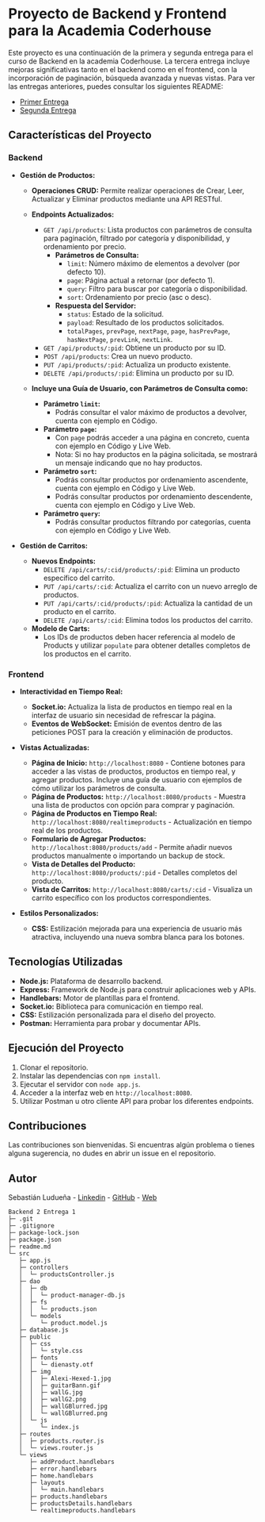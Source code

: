 # Proyecto de Backend y Frontend para la Academia Coderhouse

Este proyecto es una continuación de la primera y segunda entrega para el curso de Backend en la academia Coderhouse. La tercera entrega incluye mejoras significativas tanto en el backend como en el frontend, con la incorporación de paginación, búsqueda avanzada y nuevas vistas. Para ver las entregas anteriores, puedes consultar los siguientes README:

- [Primer Entrega](https://github.com/csluduena/Backend-Primer-Entrega/blob/main/README.md)
- [Segunda Entrega](https://github.com/csluduena/Backend-Segunda-Entrega/blob/main/README.md)

## Características del Proyecto

### Backend

- **Gestión de Productos:**
  - **Operaciones CRUD:** Permite realizar operaciones de Crear, Leer, Actualizar y Eliminar productos mediante una API RESTful.
  - **Endpoints Actualizados:**
    - `GET /api/products`: Lista productos con parámetros de consulta para paginación, filtrado por categoría y disponibilidad, y ordenamiento por precio.
      - **Parámetros de Consulta:**
        - `limit`: Número máximo de elementos a devolver (por defecto 10).
        - `page`: Página actual a retornar (por defecto 1).
        - `query`: Filtro para buscar por categoría o disponibilidad.
        - `sort`: Ordenamiento por precio (asc o desc).
      - **Respuesta del Servidor:**
        - `status`: Estado de la solicitud.
        - `payload`: Resultado de los productos solicitados.
        - `totalPages`, `prevPage`, `nextPage`, `page`, `hasPrevPage`, `hasNextPage`, `prevLink`, `nextLink`.
    - `GET /api/products/:pid`: Obtiene un producto por su ID.
    - `POST /api/products`: Crea un nuevo producto.
    - `PUT /api/products/:pid`: Actualiza un producto existente.
    - `DELETE /api/products/:pid`: Elimina un producto por su ID.

  - **Incluye una Guía de Usuario, con Parámetros de Consulta como:**
    - **Parámetro `limit`:**
      - Podrás consultar el valor máximo de productos a devolver, cuenta con ejemplo en Código.
    - **Parámetro `page`:**
      - Con `page` podrás acceder a una página en concreto, cuenta con ejemplo en Código y Live Web.
      - Nota: Si no hay productos en la página solicitada, se mostrará un mensaje indicando que no hay productos.
    - **Parámetro `sort`:**
      - Podrás consultar productos por ordenamiento ascendente, cuenta con ejemplo en Código y Live Web.
      - Podrás consultar productos por ordenamiento descendente, cuenta con ejemplo en Código y Live Web.
    - **Parámetro `query`:**
      - Podrás consultar productos filtrando por categorías, cuenta con ejemplo en Código y Live Web.

- **Gestión de Carritos:**
  - **Nuevos Endpoints:**
    - `DELETE /api/carts/:cid/products/:pid`: Elimina un producto específico del carrito.
    - `PUT /api/carts/:cid`: Actualiza el carrito con un nuevo arreglo de productos.
    - `PUT /api/carts/:cid/products/:pid`: Actualiza la cantidad de un producto en el carrito.
    - `DELETE /api/carts/:cid`: Elimina todos los productos del carrito.
  - **Modelo de Carts:**
    - Los IDs de productos deben hacer referencia al modelo de Products y utilizar `populate` para obtener detalles completos de los productos en el carrito.

### Frontend

- **Interactividad en Tiempo Real:**
  - **Socket.io:** Actualiza la lista de productos en tiempo real en la interfaz de usuario sin necesidad de refrescar la página.
  - **Eventos de WebSocket:** Emisión de eventos dentro de las peticiones POST para la creación y eliminación de productos.

- **Vistas Actualizadas:**
  - **Página de Inicio:** `http://localhost:8080` - Contiene botones para acceder a las vistas de productos, productos en tiempo real, y agregar productos. Incluye una guía de usuario con ejemplos de cómo utilizar los parámetros de consulta.
  - **Página de Productos:** `http://localhost:8080/products` - Muestra una lista de productos con opción para comprar y paginación.
  - **Página de Productos en Tiempo Real:** `http://localhost:8080/realtimeproducts` - Actualización en tiempo real de los productos.
  - **Formulario de Agregar Productos:** `http://localhost:8080/products/add` - Permite añadir nuevos productos manualmente o importando un backup de stock.
  - **Vista de Detalles del Producto:** `http://localhost:8080/products/:pid` - Detalles completos del producto.
  - **Vista de Carritos:** `http://localhost:8080/carts/:cid` - Visualiza un carrito específico con los productos correspondientes.

- **Estilos Personalizados:**
  - **CSS:** Estilización mejorada para una experiencia de usuario más atractiva, incluyendo una nueva sombra blanca para los botones.

## Tecnologías Utilizadas

- **Node.js:** Plataforma de desarrollo backend.
- **Express:** Framework de Node.js para construir aplicaciones web y APIs.
- **Handlebars:** Motor de plantillas para el frontend.
- **Socket.io:** Biblioteca para comunicación en tiempo real.
- **CSS:** Estilización personalizada para el diseño del proyecto.
- **Postman:** Herramienta para probar y documentar APIs.

## Ejecución del Proyecto

1. Clonar el repositorio.
2. Instalar las dependencias con `npm install`.
3. Ejecutar el servidor con `node app.js`.
4. Acceder a la interfaz web en `http://localhost:8080`.
5. Utilizar Postman u otro cliente API para probar los diferentes endpoints.

## Contribuciones

Las contribuciones son bienvenidas. Si encuentras algún problema o tienes alguna sugerencia, no dudes en abrir un issue en el repositorio.

## Autor

Sebastián Ludueña - [Linkedin](https://www.linkedin.com/in/csluduena/) - [GitHub](https://github.com/csluduena) - [Web](https://csluduena.com.ar)
```
Backend 2 Entrega 1
├─ .git
├─ .gitignore
├─ package-lock.json
├─ package.json
├─ readme.md
└─ src
   ├─ app.js
   ├─ controllers
   │  └─ productsController.js
   ├─ dao
   │  ├─ db
   │  │  └─ product-manager-db.js
   │  ├─ fs
   │  │  └─ products.json
   │  └─ models
   │     └─ product.model.js
   ├─ database.js
   ├─ public
   │  ├─ css
   │  │  └─ style.css
   │  ├─ fonts
   │  │  └─ dienasty.otf
   │  ├─ img
   │  │  ├─ Alexi-Hexed-1.jpg
   │  │  ├─ guitarBann.gif
   │  │  ├─ wallG.jpg
   │  │  ├─ wallG2.png
   │  │  ├─ wallGBlurred.jpg
   │  │  └─ wallGBlurred.png
   │  └─ js
   │     └─ index.js
   ├─ routes
   │  ├─ products.router.js
   │  └─ views.router.js
   └─ views
      ├─ addProduct.handlebars
      ├─ error.handlebars
      ├─ home.handlebars
      ├─ layouts
      │  └─ main.handlebars
      ├─ products.handlebars
      ├─ productsDetails.handlebars
      └─ realtimeproducts.handlebars

```
